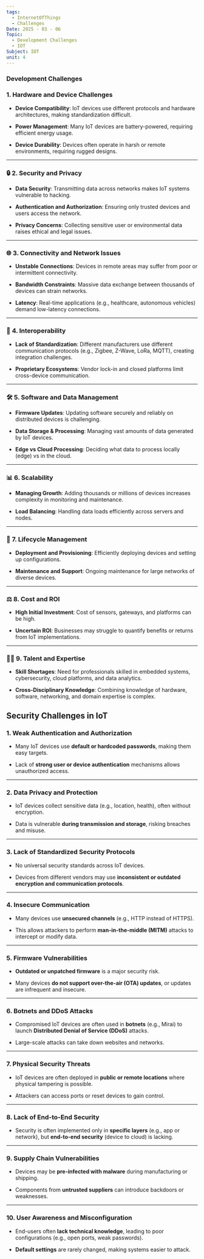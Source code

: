 ```yaml
---
tags:
  - InternetOfThings
  - Challenges
Date: 2025 - 03 - 06
Topic:
  - Development Challenges
  - IOT
Subject: IOT
unit: 4
---
```


### Development Challenges

### **1. Hardware and Device Challenges**

- **Device Compatibility**: IoT devices use different protocols and hardware architectures, making standardization difficult.
    
- **Power Management**: Many IoT devices are battery-powered, requiring efficient energy usage.
    
- **Device Durability**: Devices often operate in harsh or remote environments, requiring rugged designs.
    

---

### 🔒 **2. Security and Privacy**

- **Data Security**: Transmitting data across networks makes IoT systems vulnerable to hacking.
    
- **Authentication and Authorization**: Ensuring only trusted devices and users access the network.
    
- **Privacy Concerns**: Collecting sensitive user or environmental data raises ethical and legal issues.
    

---

### 🌐 **3. Connectivity and Network Issues**

- **Unstable Connections**: Devices in remote areas may suffer from poor or intermittent connectivity.
    
- **Bandwidth Constraints**: Massive data exchange between thousands of devices can strain networks.
    
- **Latency**: Real-time applications (e.g., healthcare, autonomous vehicles) demand low-latency connections.
    

---

### 🧩 **4. Interoperability**

- **Lack of Standardization**: Different manufacturers use different communication protocols (e.g., Zigbee, Z-Wave, LoRa, MQTT), creating integration challenges.
    
- **Proprietary Ecosystems**: Vendor lock-in and closed platforms limit cross-device communication.
    

---

### 🛠️ **5. Software and Data Management**

- **Firmware Updates**: Updating software securely and reliably on distributed devices is challenging.
    
- **Data Storage & Processing**: Managing vast amounts of data generated by IoT devices.
    
- **Edge vs Cloud Processing**: Deciding what data to process locally (edge) vs in the cloud.
    

---

### 📊 **6. Scalability**

- **Managing Growth**: Adding thousands or millions of devices increases complexity in monitoring and maintenance.
    
- **Load Balancing**: Handling data loads efficiently across servers and nodes.
    

---

### 📅 **7. Lifecycle Management**

- **Deployment and Provisioning**: Efficiently deploying devices and setting up configurations.
    
- **Maintenance and Support**: Ongoing maintenance for large networks of diverse devices.
    

---

### ⚖️ **8. Cost and ROI**

- **High Initial Investment**: Cost of sensors, gateways, and platforms can be high.
    
- **Uncertain ROI**: Businesses may struggle to quantify benefits or returns from IoT implementations.
    

---

### 👨‍💼 **9. Talent and Expertise**

- **Skill Shortages**: Need for professionals skilled in embedded systems, cybersecurity, cloud platforms, and data analytics.
    
- **Cross-Disciplinary Knowledge**: Combining knowledge of hardware, software, networking, and domain expertise is complex.


## **Security Challenges in IoT**

### 1. **Weak Authentication and Authorization**

- Many IoT devices use **default or hardcoded passwords**, making them easy targets.
    
- Lack of **strong user or device authentication** mechanisms allows unauthorized access.
    

---

### 2. **Data Privacy and Protection**

- IoT devices collect sensitive data (e.g., location, health), often without encryption.
    
- Data is vulnerable **during transmission and storage**, risking breaches and misuse.
    

---

### 3. **Lack of Standardized Security Protocols**

- No universal security standards across IoT devices.
    
- Devices from different vendors may use **inconsistent or outdated encryption and communication protocols**.
    

---

### 4. **Insecure Communication**

- Many devices use **unsecured channels** (e.g., HTTP instead of HTTPS).
    
- This allows attackers to perform **man-in-the-middle (MITM)** attacks to intercept or modify data.
    

---

### 5. **Firmware Vulnerabilities**

- **Outdated or unpatched firmware** is a major security risk.
    
- Many devices **do not support over-the-air (OTA) updates**, or updates are infrequent and insecure.
    

---

### 6. **Botnets and DDoS Attacks**

- Compromised IoT devices are often used in **botnets** (e.g., Mirai) to launch **Distributed Denial of Service (DDoS)** attacks.
    
- Large-scale attacks can take down websites and networks.
    

---

### 7. **Physical Security Threats**

- IoT devices are often deployed in **public or remote locations** where physical tampering is possible.
    
- Attackers can access ports or reset devices to gain control.
    

---

### 8. **Lack of End-to-End Security**

- Security is often implemented only in **specific layers** (e.g., app or network), but **end-to-end security** (device to cloud) is lacking.
    

---

### 9. **Supply Chain Vulnerabilities**

- Devices may be **pre-infected with malware** during manufacturing or shipping.
    
- Components from **untrusted suppliers** can introduce backdoors or weaknesses.
    

---

### 10. **User Awareness and Misconfiguration**

- End-users often **lack technical knowledge**, leading to poor configurations (e.g., open ports, weak passwords).
    
- **Default settings** are rarely changed, making systems easier to attack.